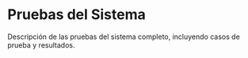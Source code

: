 # Pruebas del Sistema

Descripción de las pruebas del sistema completo, incluyendo casos de prueba y resultados.
